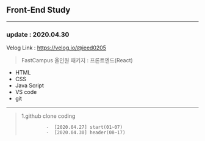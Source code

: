 ## Front-End Study
___
### update : 2020.04.30

Velog Link : https://velog.io/@ieed0205
> FastCampus 올인원 패키지 : 프론트엔드(React)

* HTML
* CSS
* Java Script
* VS code
* git
___

> 1.github clone coding
>             
>              -  [2020.04.27] start(01~07)
>              -  [2020.04.30] header(08~17)